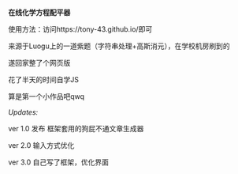 **在线化学方程配平器**

使用方法：访问https://tony-43.github.io/即可

来源于Luogu上的一道紫题（字符串处理+高斯消元），在学校机房刷到的

遂回家整了个网页版

花了半天的时间自学JS

算是第一个小作品吧qwq

*Updates:*

ver 1.0 发布  框架套用的狗屁不通文章生成器

ver 2.0 输入方式优化

ver 3.0 自己写了框架，优化界面
